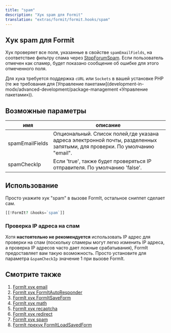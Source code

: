```yaml
---
title: "spam"
description: "Хук spam для Formit"
translation: "extras/formit/formit.hooks/spam"
---
```


## Хук spam для Formit

Хук проверяет все поля, указанные в свойстве `spamEmailFields`, на соответствие фильтру спама через [StopForumSpam](http://www.stopforumspam.com/). Если пользователь отмечен как спамер, будет показано сообщение об ошибке для этого отмеченного поля.

Для хука требуется поддержка `cURL` или `Sockets` в вашей установке PHP (те же требования для [Управление пакетами](development-in-modx/advanced-development/package-management «Управление пакетами»)). 

## Возможные параметры

| имя             | описание                                                                        |
| --------------- | ------------------------------------------------------------------------------- |
| spamEmailFields | Опциональный. Список полей,где указана адреса электронной почты, разделенных запятыми, для проверки. По умолчанию "email".  |
| spamCheckIp     | Если 'true', также будет проверяться IP отправителя. По умолчанию 'false'.      |

## Использование

Просто укажите хук "spam" в вызове FormIt, остальное сниппет сделает сам. 

``` php
[[!FormIt? &hooks=`spam`]]
```

### Проверка IP адреса на спам

Хотя **настоятельно не рекомендуется** использовать IP адрес для проверки на спам (поскольку спамеры могут легко изменить IP адреса, а проверка IP адресов часто дает ложные срабатывания), FormIt предоставляет вам такую возможность. Просто установите для параметра `&spamCheckIp` значение 1 при вызове FormIt. 

## Смотрите также

1. [FormIt хук email](extras/formit/formit.hooks/email)
2. [FormIt хук FormItAutoResponder](extras/formit/formit.hooks/formitautoresponder)
3. [FormIt хук FormItSaveForm](extras/formit/formit.hooks/formitsaveform)
4. [FormIt хук math](extras/formit/formit.hooks/math)
5. [FormIt хук recaptcha](extras/formit/formit.hooks/recaptcha)
6. [FormIt хук redirect](extras/formit/formit.hooks/redirect)
7. [FormIt хук spam](extras/formit/formit.hooks/spam)
8. [FormIt прехук FormItLoadSavedForm](extras/formit/formit.hooks/prehooks.formitloadsavedform)
